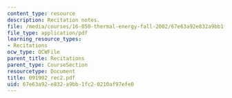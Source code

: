 ```yaml
---
content_type: resource
description: Recitation notes.
file: /media/courses/16-050-thermal-energy-fall-2002/67e63a92e832a9bb1fc20210af97efe0_091902_rec2.pdf
file_type: application/pdf
learning_resource_types:
- Recitations
ocw_type: OCWFile
parent_title: Recitations
parent_type: CourseSection
resourcetype: Document
title: 091902_rec2.pdf
uid: 67e63a92-e832-a9bb-1fc2-0210af97efe0
---
```

